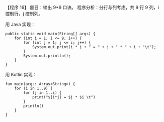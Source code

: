 【程序 16】 题目：输出 9\*9 口诀。 程序分析：分行与列考虑，共 9 行 9 列，i 控制行，j 控制列。



用 Java 实现：

```
public static void main(String[] args) {
    for (int i = 1; i <= 9; i++) {
        for (int j = 1; j <= i; j++) {
            System.out.print(i * j + " = " + j + " * " + i + "\t");
        }
        System.out.println();
    }
}
```



用 Kotlin 实现：

```
fun main(args: Array<String>) {
    for (i in 1..9) {
        for (j in 1..i) {
            print("${i*j} = $j * $i \t")
        }
        println()
    }
}
```



